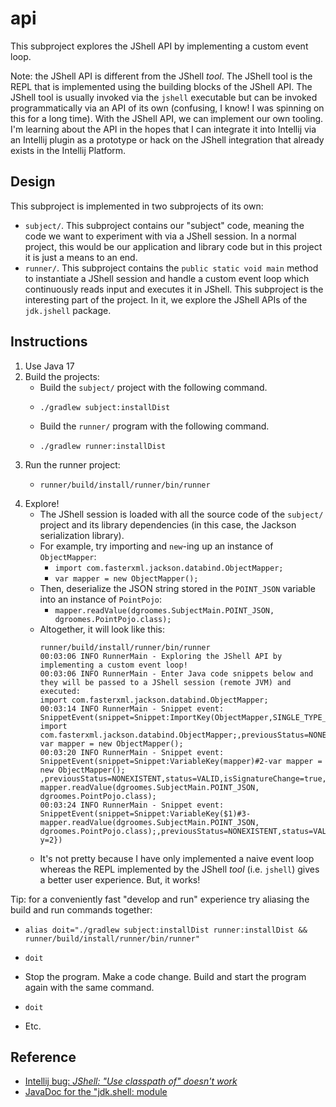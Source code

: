 # api

This subproject explores the JShell API by implementing a custom event loop.

Note: the JShell API is different from the JShell *tool*. The JShell tool is the REPL that is implemented using the
building blocks of the JShell API. The JShell tool is usually invoked via the `jshell` executable but can be invoked
programmatically via an API of its own (confusing, I know! I was spinning on this for a long time). With the JShell API,
we can implement our own tooling. I'm learning about the API in the hopes that I can integrate it into Intellij via an Intellij
plugin as a prototype or hack on the JShell integration that already exists in the Intellij Platform.


## Design

This subproject is implemented in two subprojects of its own:

* `subject/`. This subproject contains our "subject" code, meaning the code we want to experiment with via a JShell
  session. In a normal project, this would be our application and library code but in this project it is just a means to
  an end. 
* `runner/`. This subproject contains the `public static void main` method to instantiate a JShell session and
  handle a custom event loop which continuously reads input and executes it in JShell. This subproject is the
  interesting part of the project. In it, we explore the JShell APIs of the `jdk.jshell` package.


## Instructions

1. Use Java 17
2. Build the projects:
    * Build the `subject/` project with the following command.
    * ```shell
      ./gradlew subject:installDist
      ```
    * Build the `runner/` program with the following command.
    * ```shell
      ./gradlew runner:installDist
      ```
3. Run the runner project:
    * ```shell
      runner/build/install/runner/bin/runner
      ```
4. Explore!
    * The JShell session is loaded with all the source code of the `subject/` project and its library dependencies (in
      this case, the Jackson serialization library).
    * For example, try importing and `new`-ing up an instance of `ObjectMapper`:
      * `import com.fasterxml.jackson.databind.ObjectMapper;`
      * `var mapper = new ObjectMapper();`
    * Then, deserialize the JSON string stored in the `POINT_JSON` variable into an instance of `PointPojo`:
      * `mapper.readValue(dgroomes.SubjectMain.POINT_JSON, dgroomes.PointPojo.class);`
    * Altogether, it will look like this:
      ```text
      runner/build/install/runner/bin/runner
      00:03:06 INFO RunnerMain - Exploring the JShell API by implementing a custom event loop!
      00:03:06 INFO RunnerMain - Enter Java code snippets below and they will be passed to a JShell session (remote JVM) and executed:
      import com.fasterxml.jackson.databind.ObjectMapper;
      00:03:14 INFO RunnerMain - Snippet event: SnippetEvent(snippet=Snippet:ImportKey(ObjectMapper,SINGLE_TYPE_IMPORT_SUBKIND)#1-import com.fasterxml.jackson.databind.ObjectMapper;,previousStatus=NONEXISTENT,status=VALID,isSignatureChange=true,causeSnippetnull)
      var mapper = new ObjectMapper();
      00:03:20 INFO RunnerMain - Snippet event: SnippetEvent(snippet=Snippet:VariableKey(mapper)#2-var mapper = new ObjectMapper(); ,previousStatus=NONEXISTENT,status=VALID,isSignatureChange=true,causeSnippetnullvalue=com.fasterxml.jackson.databind.ObjectMapper@27c20538)
      mapper.readValue(dgroomes.SubjectMain.POINT_JSON, dgroomes.PointPojo.class);
      00:03:24 INFO RunnerMain - Snippet event: SnippetEvent(snippet=Snippet:VariableKey($1)#3-mapper.readValue(dgroomes.SubjectMain.POINT_JSON, dgroomes.PointPojo.class);,previousStatus=NONEXISTENT,status=VALID,isSignatureChange=true,causeSnippetnullvalue=PointPojo{x=1, y=2})
      ```
    * It's not pretty because I have only implemented a naive event loop whereas the REPL implemented by the JShell *tool*
    (i.e. `jshell`) gives a better user experience. But, it works!

Tip: for a conveniently fast "develop and run" experience try aliasing the build and run commands together:

* ```shell
  alias doit="./gradlew subject:installDist runner:installDist && runner/build/install/runner/bin/runner"
  ```
* ```shell
  doit
  ```
* Stop the program. Make a code change. Build and start the program again with the same command. 
* ```shell
  doit
  ```
* Etc.


## Reference

* [Intellij bug: *JShell: "Use classpath of" doesn't work*](https://youtrack.jetbrains.com/issue/IDEA-176418)
* [JavaDoc for the "jdk.shell: module](https://docs.oracle.com/en/java/javase/15/docs/api/jdk.jshell/jdk/jshell/package-summary.html)
